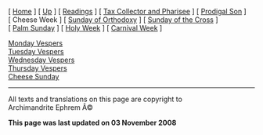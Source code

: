 \[ [Home](index.md) \] \[ [Up](triodion.md) \]
\[ [Readings](readLent.md) \]
\[ [Tax Collector and Pharisee](PubPharE.md) \]
\[ [Prodigal Son](ProdigalE.md) \] \[ Cheese Week \]
\[ [Sunday of Orthodoxy](sunday_of_orthodoxy.md) \]
\[ [Sunday of the Cross](sunday_of_the_cross.md) \]
\[ [Palm Sunday](palm.md) \] \[ [Holy Week](holyweek.md) \]
\[ [Carnival Week](carnival_week.md) \]

[Monday Vespers](CheeseMonVes.md)\
[Tuesday Vespers](CheeseTueVes.md)\
[Wednesday Vespers](CheeseWedVes.md)\
[Thursday Vespers](CheeseThuVes.md)\
[Cheese Sunday](cheese.md)

------------------------------------------------------------------------

All texts and translations on this page are copyright to\
Archimandrite Ephrem Â©

**This page was last updated on 03 November 2008**
